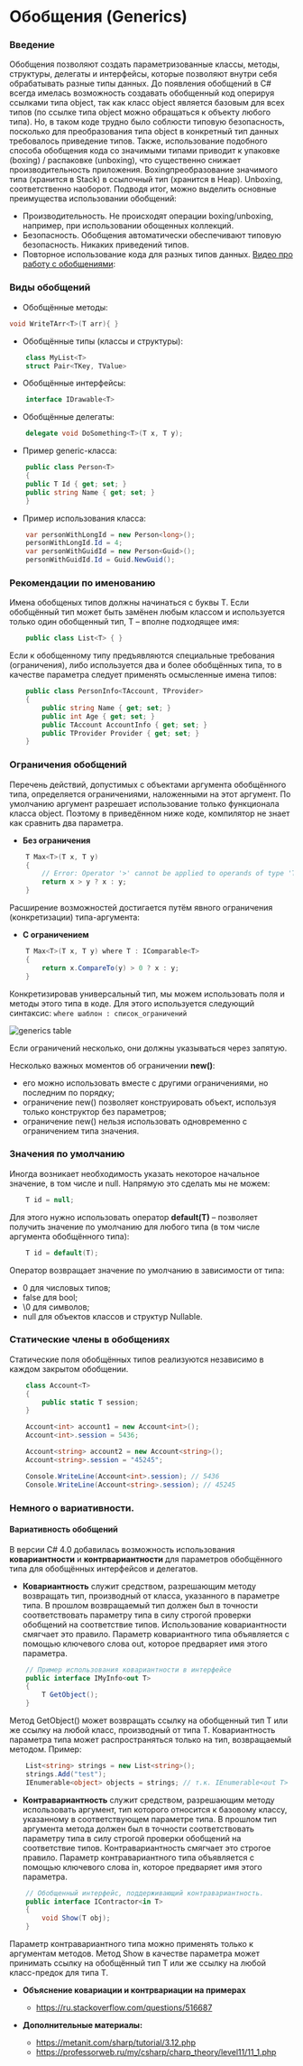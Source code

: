 # Обобщения (Generics)

### Введение
Обобщения позволяют создать параметризованные классы, методы, структуры, делегаты и интерфейсы, которые позволяют внутри себя обрабатывать разные типы данных.
До появления обобщений в C# всегда имелась возможность создавать обобщенный код оперируя ссылками типа object, так как класс object является базовым для всех типов (по ссылке типа object можно обращаться к объекту любого типа). Но, в таком коде трудно было соблюсти типовую безопасность, посколько для преобразования типа object в конкретный тип данных требовалось приведение типов. Также, использование подобного способа обобщения кода со значимыми типами приводит к упаковке (boxing) / распаковке (unboxing), что существенно снижает производительность приложения. Boxingпреобразование значимого типа (хранится в Stack) в ссылочный тип (хранится в Heap).
Unboxing, соответственно наоборот.
Подводя итог, можно выделить основные преимущества использовании обобщений:
* Производительность. Не происходят операции boxing/unboxing, например, при использовании обощенных коллекций.
* Безопасность. Обобщения автоматически обеспечивают типовую безопасность. Никаких приведений типов.
* Повторное использование кода для разных типов данных.
[Видео про работу с обобщениями](https://www.youtube.com/watch?v=xOQnDqf8N-I&t=971s):

### Виды обобщений
* Обобщённые методы:
```cs
void WriteTArr<T>(T arr){ }
```
* Обобщённые типы (классы и структуры):
```cs
    class MyList<T>
    struct Pair<TKey, TValue>
```
* Обобщённые интерфейсы:
```cs
    interface IDrawable<T>
```
* Обобщённые делегаты:
```cs
    delegate void DoSomething<T>(T x, T y);
```
* Пример generic-класса:
```cs
    public class Person<T>
    {
    public T Id { get; set; }
    public string Name { get; set; }
    }
```
* Пример использования класса:
```cs
    var personWithLongId = new Person<long>();
    personWithLongId.Id = 4;
    var personWithGuidId = new Person<Guid>();
    personWithGuidId.Id = Guid.NewGuid();
```

### Рекомендации по именованию
Имена обобщеных типов должны начинаться с буквы T.
Если обобщённый тип может быть замёнен любым классом и используется только один обобщенный тип, T – вполне подходящее имя:

```cs
    public class List<T> { }
```
Если к обобщенному типу предъявляются специальные требования (ограничения), либо используется два и более обобщённых типа, то в качестве параметра следует применять осмысленные имена типов:
```cs
    public class PersonInfo<TAccount, TProvider>
    {
        public string Name { get; set; }
        public int Age { get; set; }
        public TAccount AccountInfo { get; set; }
        public TProvider Provider { get; set; }
    }
```

### Ограничения обобщений
Перечень действий, допустимых с объектами аргумента обобщённого типа, определяется
ограничениями, наложенными на этот аргумент. По умолчанию аргумент разрешает
использование только функционала класса object. Поэтому в приведённом ниже коде,
компилятор не знает как сравнить два параметра.
* **Без ограничения**
```cs
    T Max<T>(T x, T y)
    {
        // Error: Operator '>' cannot be applied to operands of type 'T' and 'T'
        return x > y ? x : y;
    }
```

Расширение возможностей достигается путём явного ограничения (конкретизации) типа-аргумента:

* **С ограничением**
```cs
    T Max<T>(T x, T y) where T : IComparable<T>
    {
        return x.CompareTo(y) > 0 ? x : y;
    }
```
Конкретизировав универсальный тип, мы можем использовать поля и методы этого типа в
коде. Для этого используется следующий синтаксис:
`where шаблон : список_ограничений`

![generics table](generics_table.PNG)

Если ограничений несколько, они должны указываться через запятую.

Несколько важных моментов об ограничении **new()**:
* его можно использовать вместе с другими ограничениями, но последним по порядку;
* ограничение new() позволяет конструировать объект, используя только конструктор
без параметров;
* ограничение new() нельзя использовать одновременно с ограничением типа значения.


### Значения по умолчанию
Иногда возникает необходимость указать некоторое начальное значение, в том числе и
null. Напрямую это сделать мы не можем:
```cs
    T id = null;
```
Для этого нужно использовать оператор **default(T)** – позволяет получить значение по
умолчанию для любого типа (в том числе аргумента обобщённого типа):
```cs
    T id = default(T);
```
Оператор возвращает значение по умолчанию в зависимости от типа:
* 0 для числовых типов;
* false для bool;
* \0 для символов;
* null для объектов классов и структур Nullable.


### Статические члены в обобщениях
Статические поля обобщённых типов реализуются независимо в каждом закрытом
обобщении.
```cs
    class Account<T>
    {
        public static T session;
    }

    Account<int> account1 = new Account<int>();
    Account<int>.session = 5436;

    Account<string> account2 = new Account<string>();
    Account<string>.session = "45245";

    Console.WriteLine(Account<int>.session); // 5436
    Console.WriteLine(Account<string>.session); // 45245
```
### Немного о вариативности.

#### Вариативность обобщений
В версии C# 4.0 добавилась возможность использования **ковариантности** и
**контрвариантности** для параметров обобщённого типа для обобщённых интерфейсов и
делегатов.
* **Ковариантность** служит средством, разрешающим методу возвращать тип, производный
от класса, указанного в параметре типа. В прошлом возвращаемый тип должен был в
точности соответствовать параметру типа в силу строгой проверки обобщений на
соответствие типов. Использование ковариантности смягчает это правило.
Параметр ковариантного типа объявляется с помощью ключевого слова out, которое
предваряет имя этого параметра.

```cs
    // Пример использования ковариантности в интерфейсе
    public interface IMyInfo<out T>
    {
        T GetObject();
    }
```

Метод GetObject() может возвращать ссылку на обобщенный тип T или же ссылку на любой класс, производный от типа Т. Ковариантность параметра типа может
распространяться только на тип, возвращаемый методом.
Пример:

```cs
    List<string> strings = new List<string>();
    strings.Add("test");
    IEnumerable<object> objects = strings; // т.к. IEnumerable<out T>
```

* **Контравариантность** служит средством, разрешающим методу использовать аргумент,
тип которого относится к базовому классу, указанному в соответствующем параметре
типа. В прошлом тип аргумента метода должен был в точности соответствовать параметру
типа в силу строгой проверки обобщений на соответствие типов. Контравариантность
смягчает это строгое правило.
Параметр контравариантного типа объявляется с помощью ключевого слова in, которое
предваряет имя этого параметра.

```cs
    // Обобщенный интерфейс, поддерживающий контравариантность.
    public interface IContractor<in T>
    {
        void Show(T obj);
    }
```
Параметр контравариантного типа можно применять только к аргументам методов.
Метод Show в качестве параметра может принимать ссылку на обобщённый тип T или же
ссылку на любой класс-предок для типа T.

* **Объяснение ковариации и контрвариации на примерах**
    * https://ru.stackoverflow.com/questions/516687

* **Дополнительные материалы:**
    * https://metanit.com/sharp/tutorial/3.12.php
    * https://professorweb.ru/my/csharp/charp_theory/level11/11_1.php